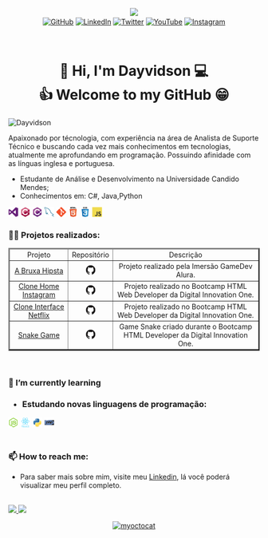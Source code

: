 <!--Banner session-->
<!-- <p align="center"><img src="https://imgur.com/jSBcQQe.png"/><br> -->

<p align="center"><img src="https://i.imgur.com/uTk6zzB.png"/><br>
<!-- Badges session -->
<a href="https://github.com/dayvidsonveiga" target="_blank" rel="noopener noreferrer"><img src="https://img.shields.io/badge/-GitHub-000?style=flat-square&logo=Github&logoColor=white&link" alt="GitHub"></a>
<a href="https://www.linkedin.com/in/dayvidsonveiga/" target="_blank" rel="noopener noreferrer"><img src="https://img.shields.io/badge/LinkedIn-%230077B5.svg?&style=flat-square&logo=linkedin&logoColor=white" alt="LinkedIn"></a>
<a href="https://twitter.com/DayvidsonVeiga" target="_blank" rel="noopener noreferrer"><img src="https://img.shields.io/badge/Twitter-%2303A9F4.svg?&style=flat-square&logo=twitter&logoColor=white" alt="Twitter"></a>
<a href="https://www.youtube.com/channel/UC_6DkZcDwvIA3makZFePcTg" target="_blank" rel="noopener noreferrer"><img src="https://img.shields.io/badge/-Youtube-FF0000?style=flat-square&labelColor=FF0000&logo=youtube&logoColor=white" alt="YouTube"></a>
<a href="https://www.instagram.com/dayvidsonveiga/" target="_blank" rel="noopener noreferrer"><img src="https://img.shields.io/badge/Instagram-%23E4405F.svg?&style=flat-square&logo=instagram&logoColor=white" alt="Instagram"></a>
</p><br>

<!--About session-->
<h1 align="center">👋 Hi, I'm Dayvidson 💻<br>👍 Welcome to my GitHub 😁</h1>

<!--
<p align="left"><img src="https://komarev.com/ghpvc/?username=dayvidsonveiga" alt="Dayvidson"/></p> -->
<p align="left"><img src="https://visitor-badge.laobi.icu/badge?page_id=dayvidsonveiga" alt="Dayvidson"/></p>

Apaixonado por técnologia, com experiência na área de Analista de Suporte Técnico e buscando cada vez mais conhecimentos em tecnologias, atualmente me aprofundando em programação. Possuindo afinidade com as línguas inglesa e portuguesa.

- Estudante de Análise e Desenvolvimento na Universidade Candido Mendes;
- Conhecimentos em: C#, Java,Python 
<span>
  <img src="https://raw.githubusercontent.com/devicons/devicon/7a4ca8aa871d6dca81691e018d31eed89cb70a76/icons/visualstudio/visualstudio-plain.svg" alt="Visual Basic" title="Visual Basic" width="20" height="20"/>
  <img src="https://raw.githubusercontent.com/devicons/devicon/7a4ca8aa871d6dca81691e018d31eed89cb70a76/icons/cplusplus/cplusplus-original.svg" alt="C++" title="C++" width="20" height="20"/>
  <img src="https://raw.githubusercontent.com/devicons/devicon/7a4ca8aa871d6dca81691e018d31eed89cb70a76/icons/csharp/csharp-original.svg" alt="C#" title="C#" width="20" height="20"/>
  <img src="https://raw.githubusercontent.com/devicons/devicon/7a4ca8aa871d6dca81691e018d31eed89cb70a76/icons/mysql/mysql-original.svg" alt="SQL" title="SQL" width="20" height="20"/>
  <img src="https://raw.githubusercontent.com/devicons/devicon/7a4ca8aa871d6dca81691e018d31eed89cb70a76/icons/git/git-original.svg" alt="Git" title="Git" width="20" height="20"/>
  <img src="https://raw.githubusercontent.com/devicons/devicon/7a4ca8aa871d6dca81691e018d31eed89cb70a76/icons/html5/html5-original-wordmark.svg" alt="HTML5" title="HTML5" width="20" height="20"/>
  <img src="https://raw.githubusercontent.com/devicons/devicon/7a4ca8aa871d6dca81691e018d31eed89cb70a76/icons/css3/css3-original-wordmark.svg" alt="CSS3" title="CSS3" width="20" height="20"/>
  <img src="https://raw.githubusercontent.com/devicons/devicon/7a4ca8aa871d6dca81691e018d31eed89cb70a76/icons/javascript/javascript-original.svg" alt="JavaScript" title="JavaScript" width="20" height="20"/>
</span>

<h3>👨‍💻 Projetos realizados:</h3>

<table border ="2">
  <thead align="center">
    <tr>
      <td>Projeto</td>
      <td>Repositório</td>
      <td>Descrição</td>
    </tr>
  </thead>
  <tbody align="center">
    <tr>
      <td><a href="https://abruxahipsta.vercel.app/" target="_blank" rel="noopener noreferrer">A Bruxa Hipsta</a></td>
      <td><a href="https://github.com/dayvidsonveiga/imersao-gamedev-javascript-Alura" target="blank"><img src="https://raw.githubusercontent.com/devicons/devicon/7a4ca8aa871d6dca81691e018d31eed89cb70a76/icons/github/github-original.svg" alt="GitHub" height="20" width="20" /></a></td>
      <td>Projeto realizado pela Imersão GameDev Alura.</td>
    </tr>
    <tr>
      <td><a href="https://clone-instagram.vercel.app/" target="_blank" rel="noopener noreferrer">Clone Home Instagram</a></td>
      <td><a href="https://github.com/dayvidsonveiga/pagina-inicio-instagram" target="blank"><img src="https://raw.githubusercontent.com/devicons/devicon/7a4ca8aa871d6dca81691e018d31eed89cb70a76/icons/github/github-original.svg" alt="GitHub" height="20" width="20" /></a></td>
      <td>Projeto realizado no Bootcamp HTML Web Developer da Digital Innovation One.</td>
    </tr>
    <tr>
      <td><a href="https://clone-netflix.vercel.app/" target="_blank" rel="noopener noreferrer">Clone Interface Netflix</a></td>
      <td><a href="https://github.com/dayvidsonveiga/cloneflix-page" target="blank"><img src="https://raw.githubusercontent.com/devicons/devicon/7a4ca8aa871d6dca81691e018d31eed89cb70a76/icons/github/github-original.svg" alt="GitHub" height="20" width="20" /></a></td>
      <td>Projeto realizado no Bootcamp HTML Web Developer da Digital Innovation One.</td>
    </tr>
    <tr>
      <td><a href="https://game-snake.vercel.app/" target="_blank" rel="noopener noreferrer">Snake Game</a></td>
      <td><a href="https://github.com/dayvidsonveiga/snake-game-js" target="blank"><img src="https://raw.githubusercontent.com/devicons/devicon/7a4ca8aa871d6dca81691e018d31eed89cb70a76/icons/github/github-original.svg" alt="GitHub" height="20" width="20" /></a></td>
      <td>Game Snake criado durante o Bootcamp HTML Developer da Digital Innovation One.</td>
    </tr>
  </tbody>
</table><br>


<h3>🌱 I’m currently learning<h3>

- Estudando novas linguagens de programação: 
<span>
  <img src="https://raw.githubusercontent.com/devicons/devicon/7a4ca8aa871d6dca81691e018d31eed89cb70a76/icons/nodejs/nodejs-original.svg" alt="NodeJS" width="20" height="20"/>
  <img src="https://raw.githubusercontent.com/devicons/devicon/7a4ca8aa871d6dca81691e018d31eed89cb70a76/icons/react/react-original-wordmark.svg" alt="ReactJS" width="20" height="20"/>
  <img src="https://raw.githubusercontent.com/devicons/devicon/7a4ca8aa871d6dca81691e018d31eed89cb70a76/icons/python/python-original.svg" alt="Python" width="20" height="20"/>
  <img src="https://raw.githubusercontent.com/devicons/devicon/7a4ca8aa871d6dca81691e018d31eed89cb70a76/icons/php/php-original.svg" alt="php" width="20" height="20"/>
</span><br><br>

<h3>📫 How to reach me:</h3>

- Para saber mais sobre mim, visite meu [Linkedin](https://www.linkedin.com/in/dayvidsonveiga/), lá você poderá visualizar meu perfil completo.<br><br>

<div>
  <a href="https://github.com/dayvidsonveiga">
  <img height="180em" src="https://github-readme-stats.vercel.app/api?username=dayvidsonveiga&show_icons=true&theme=dracula&include_all_commits=true&count_private=true"/>
  <img height="180em" src="https://github-readme-stats.vercel.app/api/top-langs/?username=dayvidsonveiga&layout=compact&langs_count=16&theme=dracula"/>
<div>


<p align="center"><img src="https://octocat-generator-assets.githubusercontent.com/my-octocat-1596034333343.png" alt="myoctocat" height="300" width="300"></p>

<!--
**dayvidsonveiga/dayvidsonveiga** is a ✨ _special_ ✨ repository because its `README.md` (this file) appears on your GitHub profile.


